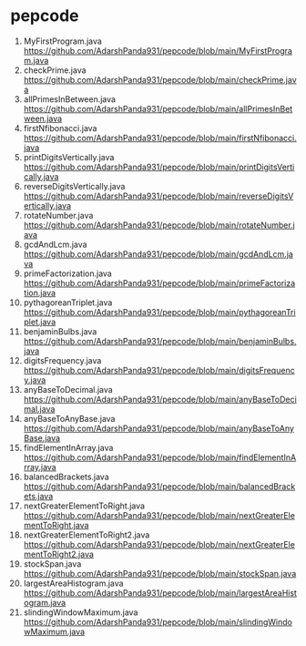 # pepcode

1. MyFirstProgram.java <https://github.com/AdarshPanda931/pepcode/blob/main/MyFirstProgram.java>
2. checkPrime.java <https://github.com/AdarshPanda931/pepcode/blob/main/checkPrime.java>
3. allPrimesInBetween.java <https://github.com/AdarshPanda931/pepcode/blob/main/allPrimesInBetween.java>
4. firstNfibonacci.java <https://github.com/AdarshPanda931/pepcode/blob/main/firstNfibonacci.java>
5. printDigitsVertically.java <https://github.com/AdarshPanda931/pepcode/blob/main/printDigitsVertically.java>
6. reverseDigitsVertically.java <https://github.com/AdarshPanda931/pepcode/blob/main/reverseDigitsVertically.java>
7. rotateNumber.java <https://github.com/AdarshPanda931/pepcode/blob/main/rotateNumber.java>
8. gcdAndLcm.java <https://github.com/AdarshPanda931/pepcode/blob/main/gcdAndLcm.java>
9. primeFactorization.java <https://github.com/AdarshPanda931/pepcode/blob/main/primeFactorization.java>
10. pythagoreanTriplet.java <https://github.com/AdarshPanda931/pepcode/blob/main/pythagoreanTriplet.java>
11. benjaminBulbs.java <https://github.com/AdarshPanda931/pepcode/blob/main/benjaminBulbs.java>
12. digitsFrequency.java <https://github.com/AdarshPanda931/pepcode/blob/main/digitsFrequency.java>
13. anyBaseToDecimal.java <https://github.com/AdarshPanda931/pepcode/blob/main/anyBaseToDecimal.java>
14. anyBaseToAnyBase.java <https://github.com/AdarshPanda931/pepcode/blob/main/anyBaseToAnyBase.java>
15. findElementInArray.java <https://github.com/AdarshPanda931/pepcode/blob/main/findElementInArray.java>
16. balancedBrackets.java <https://github.com/AdarshPanda931/pepcode/blob/main/balancedBrackets.java>
17. nextGreaterElementToRight.java <https://github.com/AdarshPanda931/pepcode/blob/main/nextGreaterElementToRight.java>
18. nextGreaterElementToRight2.java <https://github.com/AdarshPanda931/pepcode/blob/main/nextGreaterElementToRight2.java>
19. stockSpan.java <https://github.com/AdarshPanda931/pepcode/blob/main/stockSpan.java>
20. largestAreaHistogram.java <https://github.com/AdarshPanda931/pepcode/blob/main/largestAreaHistogram.java>
21. slindingWindowMaximum.java <https://github.com/AdarshPanda931/pepcode/blob/main/slindingWindowMaximum.java>
